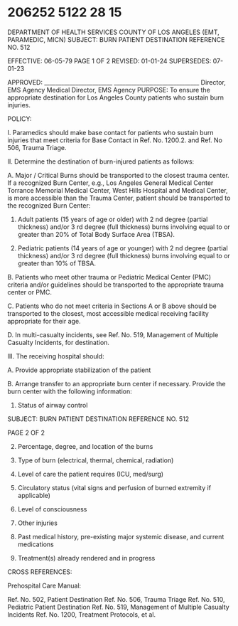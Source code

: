 # 206252 5122 28 15

DEPARTMENT OF HEALTH SERVICES 
COUNTY OF LOS ANGELES 
 (EMT, PARAMEDIC, MICN) 
SUBJECT: BURN PATIENT DESTINATION REFERENCE NO. 512 
 
 
 
EFFECTIVE: 06-05-79 PAGE 1 OF 2 
REVISED:  01-01-24 
SUPERSEDES:  07-01-23 
 
 
APPROVED: ________________________ ______________________________ 
Director, EMS Agency   Medical Director, EMS Agency 
PURPOSE: To ensure the appropriate destination for Los Angeles County patients who 
sustain burn injuries. 
 
POLICY: 
 
I. Paramedics should make base contact for patients who sustain burn injuries that meet 
criteria for Base Contact in Ref. No. 1200.2. and Ref. No 506, Trauma Triage. 
 
 
II. Determine the destination of burn-injured patients as follows: 
 
A. Major / Critical Burns should be transported to the closest trauma center. If a 
recognized Burn Center, e.g., Los Angeles General Medical Center Torrance 
Memorial Medical Center, West Hills Hospital and Medical Center, is more 
accessible than the Trauma Center, patient should be transported to the recognized 
Burn Center: 
 
1. Adult patients (15 years of age or older) with 2
nd
 degree (partial thickness) 
and/or 3
rd
 degree (full thickness) burns involving equal to or greater than 
20% of Total Body Surface Area (TBSA). 
 
2. Pediatric patients (14 years of age or younger) with 2
nd
 degree (partial 
thickness) and/or 3
rd
 degree (full thickness) burns involving equal to or 
greater than 10% of TBSA. 
 
B. Patients who meet other trauma or Pediatric Medical Center (PMC) criteria 
and/or guidelines should be transported to the appropriate trauma center or 
PMC. 
 
C. Patients who do not meet criteria in Sections A or B above should be transported 
to the closest, most accessible medical receiving facility appropriate for their age. 
 
D. In multi-casualty incidents, see Ref. No. 519, Management of Multiple Casualty 
Incidents, for destination. 
 
III. The receiving hospital should: 
 
A. Provide appropriate stabilization of the patient 
 
B. Arrange transfer to an appropriate burn center if necessary. Provide the burn 
center with the following information: 
 
1. Status of airway control 

SUBJECT: BURN PATIENT DESTINATION REFERENCE NO. 512 
 
 
 PAGE 2 OF 2 
 
 
2. Percentage, degree, and location of the burns 
 
3. Type of burn (electrical, thermal, chemical, radiation)  
 
4. Level of care the patient requires (ICU, med/surg) 
 
5. Circulatory status (vital signs and perfusion of burned extremity if 
applicable) 
 
6. Level of consciousness 
 
7. Other injuries 
 
8. Past medical history, pre-existing major systemic disease, and current 
medications 
 
9. Treatment(s) already rendered and in progress 
 
 
CROSS REFERENCES: 
 
Prehospital Care Manual: 
 
Ref. No. 502, Patient Destination 
Ref. No. 506, Trauma Triage 
Ref. No. 510, Pediatric Patient Destination 
Ref. No. 519, Management of Multiple Casualty Incidents 
Ref. No. 1200, Treatment Protocols, et al.
